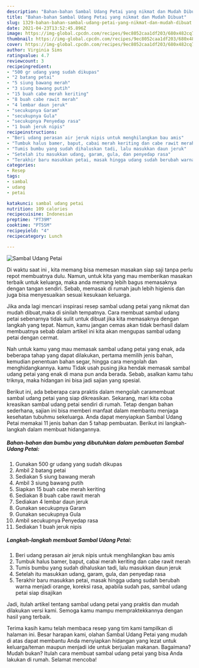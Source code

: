```yaml
---
description: "Bahan-bahan Sambal Udang Petai yang nikmat dan Mudah Dibuat"
title: "Bahan-bahan Sambal Udang Petai yang nikmat dan Mudah Dibuat"
slug: 1329-bahan-bahan-sambal-udang-petai-yang-nikmat-dan-mudah-dibuat
date: 2021-04-23T13:52:45.896Z
image: https://img-global.cpcdn.com/recipes/9ec8052caa1df203/680x482cq70/sambal-udang-petai-foto-resep-utama.jpg
thumbnail: https://img-global.cpcdn.com/recipes/9ec8052caa1df203/680x482cq70/sambal-udang-petai-foto-resep-utama.jpg
cover: https://img-global.cpcdn.com/recipes/9ec8052caa1df203/680x482cq70/sambal-udang-petai-foto-resep-utama.jpg
author: Virginia Sims
ratingvalue: 4.7
reviewcount: 3
recipeingredient:
- "500 gr udang yang sudah dikupas"
- "2 batang petai"
- "5 siung bawang merah"
- "3 siung bawang putih"
- "15 buah cabe merah keriting"
- "8 buah cabe rawit merah"
- "4 lembar daun jeruk"
- "secukupnya Garam"
- "secukupnya Gula"
- "secukupnya Penyedap rasa"
- "1 buah jeruk nipis"
recipeinstructions:
- "Beri udang perasan air jeruk nipis untuk menghilangkan bau amis"
- "Tumbuk halus bamer, baput, cabai merah keriting dan cabe rawit merah"
- "Tumis bumbu yang sudah dihaluskan tadi, lalu masukkan daun jeruk"
- "Setelah itu masukkan udang, garam, gula, dan penyedap rasa"
- "Terakhir baru masukkan petai, masak hingga udang sudah berubah warna menjadi orange, koreksi rasa, apabila sudah pas, sambal udang petai siap disajikan"
categories:
- Resep
tags:
- sambal
- udang
- petai

katakunci: sambal udang petai 
nutrition: 109 calories
recipecuisine: Indonesian
preptime: "PT39M"
cooktime: "PT55M"
recipeyield: "4"
recipecategory: Lunch

---
```



![Sambal Udang Petai](https://img-global.cpcdn.com/recipes/9ec8052caa1df203/680x482cq70/sambal-udang-petai-foto-resep-utama.jpg)

Di waktu  saat ini , kita memang bisa memesan masakan siap saji tanpa perlu repot membuatnya dulu. Namun, untuk kita yang mau memberikan masakan terbaik untuk keluarga, maka anda memang lebih bagus memasaknya dengan tangan sendiri. Sebab, memasak di rumah jauh lebih higienis dan juga bisa menyesuaikan sesuai kesukaan keluarga.

Jika anda lagi mencari inspirasi resep sambal udang petai yang nikmat dan mudah dibuat,maka di sinilah tempatnya. Cara membuat sambal udang petai  sebenarnya tidak sulit untuk dibuat jika kita memasaknya dengan langkah yang tepat. Namun, kamu jangan cemas akan tidak berhasil dalam membuatnya 
sebab dalam artikel ini kita akan mengupas sambal udang petai dengan cermat.  



Nah untuk kamu yang mau memasak sambal udang petai yang enak, ada beberapa tahap yang dapat dilakukan, pertama memilih jenis bahan, kemudian penentuan bahan segar, hingga cara mengolah dan menghidangkannya. kamu Tidak usah pusing jika hendak memasak sambal udang petai yang enak di mana pun anda berada. Sebab, asalkan kamu  tahu triknya, maka hidangan ini bisa jadi sajian yang spesial.

Berikut ini, ada beberapa cara praktis  dalam mengolah caramembuat sambal udang petai yang siap dikreasikan. Sekarang, mari kita coba kreasikan sambal udang petai sendiri di rumah. Tetap dengan bahan sederhana, sajian ini bisa memberi manfaat dalam membantu menjaga kesehatan tubuhmu sekeluarga. Anda dapat menyiapkan Sambal Udang Petai memakai 11 jenis bahan dan 5 tahap pembuatan. Berikut ini langkah-langkah dalam membuat hidangannya.

<!--inarticleads1-->

##### Bahan-bahan dan bumbu yang dibutuhkan dalam pembuatan Sambal Udang Petai:

1. Gunakan 500 gr udang yang sudah dikupas
1. Ambil 2 batang petai
1. Sediakan 5 siung bawang merah
1. Ambil 3 siung bawang putih
1. Siapkan 15 buah cabe merah keriting
1. Sediakan 8 buah cabe rawit merah
1. Sediakan 4 lembar daun jeruk
1. Gunakan secukupnya Garam
1. Gunakan secukupnya Gula
1. Ambil secukupnya Penyedap rasa
1. Sediakan 1 buah jeruk nipis




<!--inarticleads2-->

##### Langkah-langkah membuat Sambal Udang Petai:

1. Beri udang perasan air jeruk nipis untuk menghilangkan bau amis
1. Tumbuk halus bamer, baput, cabai merah keriting dan cabe rawit merah
1. Tumis bumbu yang sudah dihaluskan tadi, lalu masukkan daun jeruk
1. Setelah itu masukkan udang, garam, gula, dan penyedap rasa
1. Terakhir baru masukkan petai, masak hingga udang sudah berubah warna menjadi orange, koreksi rasa, apabila sudah pas, sambal udang petai siap disajikan




Jadi, itulah artikel tentang  sambal udang petai  yang praktis dan mudah dilakukan versi kami. Semoga kamu mampu mempraktekkannya dengan hasil yang terbaik. 

Terima kasih kamu telah membaca resep yang tim kami tampilkan di halaman ini. Besar harapan kami, olahan  Sambal Udang Petai yang mudah di atas dapat membantu Anda menyiapkan hidangan yang lezat untuk keluarga/teman maupun menjadi ide untuk berjualan makanan. Bagaimana? Mudah bukan? Itulah cara membuat sambal udang petai yang bisa Anda lakukan di rumah. Selamat mencoba!

